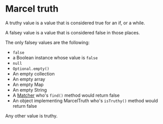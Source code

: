 # Marcel truth

A truthy value is a value that is considered true for an if, or a while. 

A falsey value is a value that is considered false in those places.

The only falsey values are the following:
- `false`
- a Boolean instance whose value is `false`
- `null`
- `Optional.empty()`
- An empty collection
- An empty array
- An empty Map
- An empty String
- A [Matcher](https://docs.oracle.com/javase/8/docs/api/java/util/regex/Matcher.html) who's `find()` method would return false
- An object implementing MarcelTruth who's `isTruthy()` method would return false

Any other value is truthy.